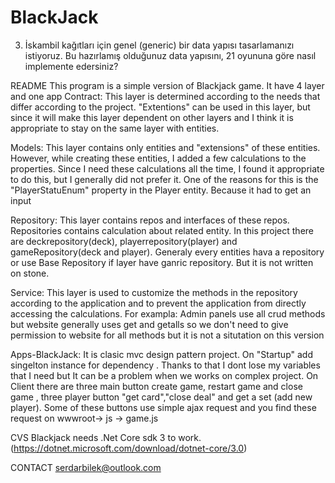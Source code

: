 # BlackJack
 3. İskambil kağıtları için genel (generic) bir data yapısı tasarlamanızı istiyoruz. Bu hazırlamış olduğunuz data yapısını, 21 oyununa göre nasıl implemente edersiniz? 
 
README 
This program is a simple version of Blackjack game. It have 4 layer and one app Contract: This layer is determined according to the needs that differ according to the project. "Extentions" can be used in this layer, but since it will make this layer dependent on other layers and I think it is appropriate to stay on the same layer with entities.

Models:
This layer contains only entities and "extensions" of these entities. However, while creating these entities, I added a few calculations to the properties. Since I need these calculations all the time, I found it appropriate to do this, but I generally did not prefer it. One of the reasons for this is the "PlayerStatuEnum" property in the Player entity. Because it had to get an input

Repository:
This layer contains repos and interfaces of these repos. Repositories contains calculation about related entity. In this project there are deckrepository(deck), playerrepository(player) and gameRepository(deck and player). Generaly every entities hava a repository or use Base Repository if layer have ganric repository. But it is not written on stone. 

Service:
This layer is used to customize the methods in the repository according to the application and to prevent the application from directly accessing the calculations. For exampla: Admin panels use all crud methods but website generally uses get and getalls so we don't need to give permission to website for all methods but it is not a situtation on this version

Apps-BlackJack:
It is clasic mvc design pattern project. On "Startup" add singelton instance for dependency . Thanks to that I dont lose my variables that I need but It can be a problem when we works on complex project. On Client there are three main button create game, restart game and close game , three player button "get card","close deal" and get a set (add new player). Some of these buttons use simple ajax request and you find these request on wwwroot-> js -> game.js

CVS
Blackjack needs .Net Core sdk 3 to work.(https://dotnet.microsoft.com/download/dotnet-core/3.0)

CONTACT 
serdarbilek@outlook.com
